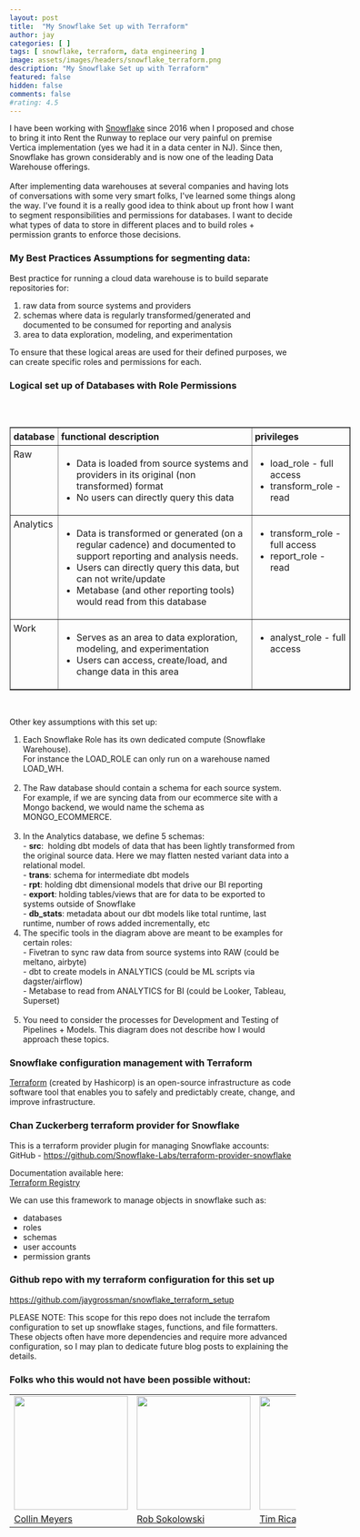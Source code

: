 ```yaml
---
layout: post
title:  "My Snowflake Set up with Terraform"
author: jay
categories: [ ]
tags: [ snowflake, terraform, data engineering ] 
image: assets/images/headers/snowflake_terraform.png
description: "My Snowflake Set up with Terraform"
featured: false
hidden: false
comments: false
#rating: 4.5
---
```




<p>I have been working with <a href="https://www.snowflake.com/en/" target="_blank">Snowflake</a> since 2016 when I proposed and chose to bring it into Rent the Runway to replace our very painful on premise Vertica implementation (yes we had it in a data center in NJ). Since then, Snowflake has grown considerably and is now one of the leading Data Warehouse offerings.<br /><br />After implementing data warehouses at several companies and having lots of conversations with some very smart folks, I've learned some things along the way. I've found it is a really good idea to think about up front how I want to segment responsibilities and permissions for databases. I want to decide what types of data to store in different places and to build roles + permission grants to enforce those decisions.&nbsp;</p>
<h3>My Best Practices Assumptions for segmenting data:</h3>
<p>Best practice for running a cloud data warehouse is to build separate repositories for:</p>
<ol>
<li>raw data from source systems and providers</li>
<li>schemas where data is regularly transformed/generated and documented to be consumed for reporting and analysis</li>
<li>area to data exploration, modeling, and experimentation</li>
</ol>
<p>To ensure that these logical areas are used for their defined purposes, we can create specific roles and permissions for each.&nbsp;</p>
<h3>Logical set up of Databases with Role Permissions</h3>

<p><img src="{{ site.baseurl }}/assets/images/sf_terrafrom_1.png" alt="" /></p>
<p>&nbsp;</p>
<table style="width: 600px;" border="1" cellpadding="5">
<tbody>
<tr>
<td style="padding: 5px; vertical-align: top;"><strong>database</strong></td>
<td style="padding: 5px; vertical-align: top;"><strong>functional description</strong></td>
<td style="padding: 5px; vertical-align: top;"><strong>privileges</strong></td>
</tr>
<tr>
<td style="padding: 5px; vertical-align: top;">Raw</td>
<td style="padding: 5px; vertical-align: top;">
<ul>
<li>Data is loaded from source systems and providers in its original (non transformed) format</li>
<li>No users can directly query this data</li>
</ul>
</td>
<td style="padding: 5px; vertical-align: top;">
<ul>
<li>load_role - full access&nbsp;</li>
<li>transform_role - read</li>
</ul>
</td>
</tr>
<tr>
<td style="padding: 5px; vertical-align: top;">Analytics</td>
<td style="padding: 5px; vertical-align: top;">
<ul>
<li>Data is transformed or generated (on a regular cadence) and documented to support reporting and analysis needs.</li>
<li>Users can directly query this data, but can not write/update</li>
<li>Metabase (and other reporting tools) would read from this database</li>
</ul>
</td>
<td style="padding: 5px; vertical-align: top;">
<ul>
<li>transform_role - full access</li>
<li>report_role - read</li>
</ul>
</td>
</tr>
<tr>
<td style="padding: 5px; vertical-align: top;">Work</td>
<td style="padding: 5px; vertical-align: top;">
<ul>
<li>Serves as an area to data exploration, modeling, and experimentation</li>
<li>Users can access, create/load, and change data in this area</li>
</ul>
</td>
<td style="padding: 5px; vertical-align: top;">
<ul>
<li>analyst_role - full access&nbsp;</li>
</ul>
</td>
</tr>
</tbody>
</table>
<p>&nbsp;</p>
<p>Other key assumptions with this set up:</p>
<ol>
<li>Each Snowflake Role has its own dedicated compute (Snowflake Warehouse). <br />For instance the LOAD_ROLE can only run on a warehouse named LOAD_WH.<br /><br /></li>
<li>The Raw database should contain a schema for each source system.&nbsp;<br />For example, if we are syncing data from our ecommerce site with a Mongo backend, we would name the schema as MONGO_ECOMMERCE.&nbsp;<br /><br /></li>
<li>In the Analytics database, we define 5 schemas:<br />- <strong>src</strong>:&nbsp; holding dbt models of data that has been lightly transformed from the original source data. Here we may flatten nested variant data into a relational model.<br />- <strong>trans</strong>:&nbsp;schema for intermediate dbt models <br />- <strong>rpt</strong>: holding dbt dimensional models that drive our BI reporting<br />- <strong>export</strong>: holding tables/views that are for data to be exported to systems outside of Snowflake <br />-&nbsp;<strong>db_stats</strong>: metadata about our dbt models like total runtime, last runtime, number of rows added incrementally, etc</li>
<li>The specific tools in the diagram above are meant to be examples for certain roles:<br />- Fivetran to sync raw data from source systems into RAW (could be meltano, airbyte)<br />- dbt to create models in ANALYTICS (could be ML scripts via dagster/airflow)<br />- Metabase to read from ANALYTICS for BI (could be Looker, Tableau, Superset)<br /><br /></li>
<li>You need to consider the processes for Development and Testing of Pipelines + Models. This diagram does not describe how I would approach these topics.</li>
</ol>
<h3>Snowflake configuration management with Terraform</h3>
<p><a href="https://www.terraform.io/" target="_blank">Terraform</a> (created by Hashicorp) is an open-source infrastructure as code software tool that enables you to safely and predictably create, change, and improve infrastructure.</p>
<h3>Chan Zuckerberg terraform provider for Snowflake</h3>
<p>This is a terraform provider plugin for managing Snowflake accounts: <br />GitHub -&nbsp;<a href="https://github.com/Snowflake-Labs/terraform-provider-snowflake" target="_blank">https://github.com/Snowflake-Labs/terraform-provider-snowflake</a></p>
<p>Documentation available here: <br /><a href="https://registry.terraform.io/providers/chanzuckerberg/snowflake/latest/docs" target="_blank">Terraform Registry</a></p>
<p>We can use this framework to manage objects in snowflake such as:</p>
<ul>
<li>databases</li>
<li>roles</li>
<li>schemas</li>
<li>user accounts</li>
<li>permission grants</li>
</ul>
<h3>Github repo with my terraform configuration for this set up</h3>
<p><a href="https://github.com/jaygrossman/snowflake_terraform_setup" target="_blank">https://github.com/jaygrossman/snowflake_terraform_setup</a>&nbsp;&nbsp;</p>
<p>PLEASE NOTE: This scope for this repo does not include the terrafom configuration to set up snowflake stages, functions, and file formatters. These objects often have more dependencies and require more advanced configuration, so I may plan to dedicate future blog posts to explaining the details.&nbsp;</p>
<h3>Folks who this would not have been possible without:</h3>
<table>
<tbody>
<tr>
<td><img src="{{ site.baseurl }}/assets/images/collin.jpg" alt="" width=200 /></td>
<td><img src="{{ site.baseurl }}/assets/images/rob.jpg" alt="" width=200 /></td>
<td><img src="{{ site.baseurl }}/assets/images/tim.jpg" alt="" width=200 /></td>
</tr>
<tr>
<td><a href="https://www.linkedin.com/in/collinmeyers/" target="_blank">Collin Meyers</a></td>
<td><a href="https://www.linkedin.com/in/rob-sokolowski-35b25318/" target="_blank">Rob Sokolowski</a></td>
<td><a href="https://www.linkedin.com/in/timricablanca/" target="_blank">Tim Ricablanca</a></td>
</tr>
</tbody>
</table>